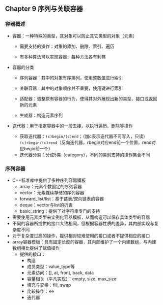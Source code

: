 ## Chapter 9 序列与关联容器

### 容器概述

- 容器：一种特殊的类型，其对象可以防止其它类型的对象（元素）
  - 需要支持的操作：对象的添加、删除、索引、遍历

  - 有多种算法可以实现容器，每种方法各有利弊
  
- 容器的分类
  - 序列容器：其中的对象有序排列，使用整数值进行索引

  - 关联容器：其中的对象顺序并不重要，使用键进行索引
  
  - 适配器：调整原有容器的行为，使得其对外展现出新的类型、接口或返回新的元素
  
  - 生成器：构造元素序列
  
- 迭代器：用于指定容器中的一段去接，以执行遍历、删除等操作
  - 获取迭代器：`(c)begin/(c)end`；（加c表示迭代器不可写入，只读）`(c)rbegin/(c)rend`（反向迭代器，rbegin对应end前一个位置，rend对应begin前一个）
  - 迭代器分类：分成5类（category），不同的类别支持的操作集合不同

### 序列容器

- C++标准库中提供了多种序列容器模板
  - array：元素个数固定的序列容器
  - vector：元素连续存储的序列容器
  - forward_list/list：基于链表/双向链表的容器
  - deque：vector与list的折衷
  - basic_string：提供了对字符串专门的支持
- 需要使用元素类型来实例化容器模板，从而构造可以保存具体类型的容器
- 不同的容器所提供的接口大致相同，但根据容器性质的差异，其内部实现与复杂度不同
- 对于复杂度过高的操作，提供相对较难使用的接口或者不提供相应的接口
- array容器模板：具有固定长度的容器，其内部维护了一个内建数组，与内建数组相比提供了赋值操作
  - 提供的接口：
    - 构造
    - 成员类型：value_type等
    - 元素访问：[], at, front, back, data
    - 容量相关（平凡实现）：empty, size, max_size
    - 填充与交换：fill, swap
    - 比较操作：<=>
    - 迭代器
